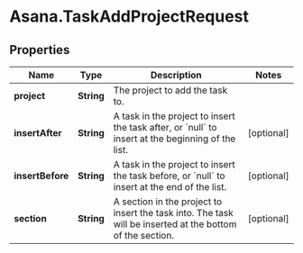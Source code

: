 # Asana.TaskAddProjectRequest

## Properties

Name | Type | Description | Notes
------------ | ------------- | ------------- | -------------
**project** | **String** | The project to add the task to. | 
**insertAfter** | **String** | A task in the project to insert the task after, or &#x60;null&#x60; to insert at the beginning of the list. | [optional] 
**insertBefore** | **String** | A task in the project to insert the task before, or &#x60;null&#x60; to insert at the end of the list. | [optional] 
**section** | **String** | A section in the project to insert the task into. The task will be inserted at the bottom of the section. | [optional] 



